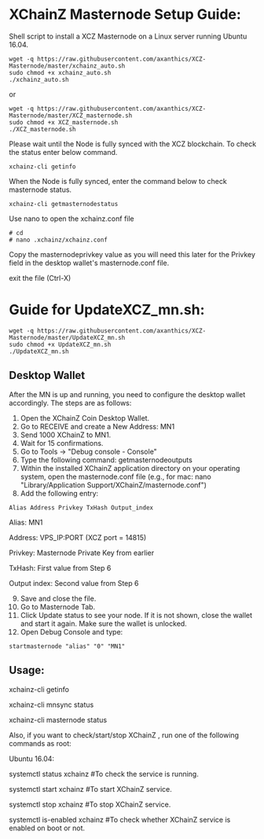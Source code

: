 # XChainZ Masternode Setup Guide:
Shell script to install a XCZ Masternode on a Linux server running Ubuntu 16.04.

```
wget -q https://raw.githubusercontent.com/axanthics/XCZ-Masternode/master/xchainz_auto.sh
sudo chmod +x xchainz_auto.sh
./xchainz_auto.sh
```
or

```
wget -q https://raw.githubusercontent.com/axanthics/XCZ-Masternode/master/XCZ_masternode.sh
sudo chmod +x XCZ_masternode.sh
./XCZ_masternode.sh
```


Please wait until the Node is fully synced with the XCZ blockchain.
To check the status enter below command.

`xchainz-cli getinfo`

When the Node is fully synced, enter the command below to check masternode status.

`xchainz-cli getmasternodestatus`

Use nano to open the xchainz.conf file

```
# cd
# nano .xchainz/xchainz.conf
```
Copy the masternodeprivkey value as you will need this later for the Privkey field in the desktop wallet's masternode.conf file.

exit the file (Ctrl-X)

# Guide for UpdateXCZ_mn.sh:

```
wget -q https://raw.githubusercontent.com/axanthics/XCZ-Masternode/master/UpdateXCZ_mn.sh
sudo chmod +x UpdateXCZ_mn.sh
./UpdateXCZ_mn.sh
```

 

## Desktop Wallet
After the MN is up and running, you need to configure the desktop wallet accordingly. The steps are as follows:

1. Open the XChainZ Coin Desktop Wallet.
2. Go to RECEIVE and create a New Address: MN1
3. Send 1000 XChainZ to MN1.
4. Wait for 15 confirmations.
5. Go to Tools -> "Debug console - Console"
6. Type the following command: getmasternodeoutputs
7. Within the installed XChainZ application directory on your operating system, open the masternode.conf file
(e.g., for mac: nano "Library/Application Support/XChainZ/masternode.conf")
8. Add the following entry:
```
Alias Address Privkey TxHash Output_index
```
Alias: MN1

Address: VPS_IP:PORT  (XCZ port = 14815)

Privkey: Masternode Private Key from earlier

TxHash: First value from Step 6

Output index: Second value from Step 6

9. Save and close the file.
10. Go to Masternode Tab.
11. Click Update status to see your node. If it is not shown, close the wallet and start it again. Make sure the wallet is unlocked.
12. Open Debug Console and type:

```
startmasternode "alias" "0" "MN1"
```
## Usage:

xchainz-cli getinfo

xchainz-cli mnsync status

xchainz-cli masternode status

Also, if you want to check/start/stop XChainZ , run one of the following commands as root:

Ubuntu 16.04:

systemctl status xchainz #To check the service is running.

systemctl start xchainz #To start XChainZ service.

systemctl stop xchainz #To stop XChainZ service.

systemctl is-enabled xchainz #To check whether XChainZ service is enabled on boot or not.
